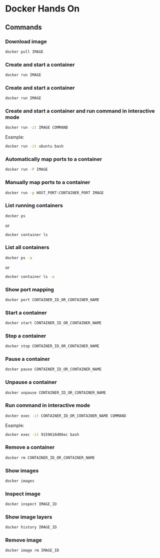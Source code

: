 # Docker Hands On

## Commands

### Download image

```bash
docker pull IMAGE
```

### Create and start a container

```bash
docker run IMAGE
```

### Create and start a container

```bash
docker run IMAGE
```

### Create and start a container and run command in interactive mode

```bash
docker run -it IMAGE COMMAND
```

Example:

```bash
docker run -it ubuntu bash
```

### Automatically map ports to a container

```bash
docker run -P IMAGE
```

### Manually map ports to a container

```bash
docker run -p HOST_PORT:CONTAINER_PORT IMAGE
```

### List running containers

```bash
docker ps
```

or

```bash
docker container ls
```

### List all containers

```bash
docker ps -a
```

or

```bash
docker container ls -a
```

### Show port mapping

```bash
docker port CONTAINER_ID_OR_CONTAINER_NAME
```

### Start a container

```bash
docker start CONTAINER_ID_OR_CONTAINER_NAME
```

### Stop a container

```bash
docker stop CONTAINER_ID_OR_CONTAINER_NAME
```

### Pause a container

```bash
docker pause CONTAINER_ID_OR_CONTAINER_NAME
```

### Unpause a container

```bash
docker unpause CONTAINER_ID_OR_CONTAINER_NAME
```

### Run command in interactive mode

```bash
docker exec -it CONTAINER_ID_OR_CONTAINER_NAME COMMAND
```

Example:

```bash
docker exec -it 9159610d06ec bash
```

### Remove a container

```bash
docker rm CONTAINER_ID_OR_CONTAINER_NAME
```

### Show images

```bash
docker images
```

### Inspect image

```bash
docker inspect IMAGE_ID
```

### Show image layers

```bash
docker history IMAGE_ID
```

### Remove image

```bash
docker image rm IMAGE_ID
```
